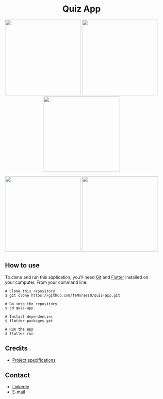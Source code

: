 <h1 align="center">Quiz App</h1>

<p align="center">
  <img width="250" src="https://i.pinimg.com/originals/f4/f0/a6/f4f0a6f808c94a9b553edb6db6e97a5f.png"/>
  <img width="250" src="https://i.pinimg.com/originals/f7/23/e4/f723e40b0afd98b8da577be204f954ad.png"/>
  <img width="250" src="https://i.pinimg.com/originals/d0/50/21/d050216a7a8a5f89f63e140b128fd1d3.png"/>
</p>
<p align="center">
  <img width="250" src="https://i.pinimg.com/originals/13/8b/fa/138bfaa63ef3a8b9ea534d5cd713d385.png"/>
  <img width="250" src="https://i.pinimg.com/originals/74/3e/b7/743eb7d3f017fa369e72d2f16ed93386.png"/>
</p>

## How to use
To clone and run this application, you'll need [Git](https://git-scm.com/downloads) and [Flutter](https://flutter.dev/docs/get-started/install) installed on your computer. From your command line:

```
# Clone this repository
$ git clone https://github.com/feMoraes0/quiz-app.git

# Go into the repository
$ cd quiz-app

# Install dependencies
$ flutter packages get

# Run the app
$ flutter run
```

## Credits
- [Project specifications](https://github.com/florinpop17/app-ideas/blob/master/Projects/1-Beginner/Quiz-App.md)

## Contact
  - <a target="_blank" href="https://www.linkedin.com/in/fernando-moraes-48a26916a/">LinkedIn</a>
  - <a target="_blank" href="mailto:fernandomoraes.lopes@gmail.com">E-mail</a>
